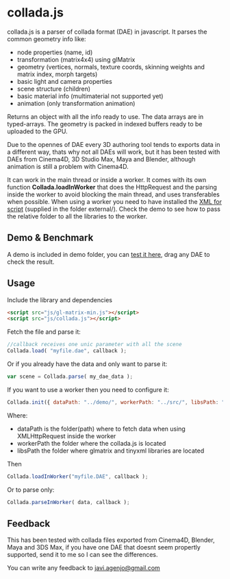 collada.js
==================

collada.js is a parser of collada format (DAE) in javascript. It parses the common geometry info like:

 * node properties (name, id)
 * transformation (matrix4x4) using glMatrix
 * geometry (vertices, normals, texture coords, skinning weights and matrix index, morph targets)
 * basic light and camera properties
 * scene structure (children)
 * basic material info (multimaterial not supported yet)
 * animation (only transformation animation)

Returns an object with all the info ready to use. The data arrays are in typed-arrays. The geometry is packed in indexed buffers ready to be uploaded to the GPU.

Due to the opennes of DAE every 3D authoring tool tends to exports data in a different way, thats why not all DAEs will work, but it has been tested with DAEs from Cinema4D, 3D Studio Max, Maya and Blender, although animation is still a problem with Cinema4D.

It can work in the main thread or inside a worker.
It comes with its own function **Collada.loadInWorker** that does the HttpRequest and the parsing inside the worker to avoid blocking the main thread, and uses transferables when possible.
When using a worker you need to have installed the [XML for script](http://xmljs.sourceforge.net/) (supplied in the folder external/). Check the demo to see how to pass the relative folder to all the libraries to the worker.

Demo & Benchmark
-----------------
A demo is included in demo folder, you can [test it here](http://tamats.com/projects/collada/demo), drag any DAE to check the result.

Usage
-----

Include the library and dependencies
```html
<script src="js/gl-matrix-min.js"></script>
<script src="js/collada.js"></script>
```

Fetch the file and parse it:
```js
//callback receives one unic parameter with all the scene
Collada.load( "myfile.dae", callback ); 
```

Or if you already have the data and only want to parse it:
```js
var scene = Collada.parse( my_dae_data );
```


If you want to use a worker then you need to configure it:
```js
Collada.init({ dataPath: "../demo/", workerPath: "../src/", libsPath: "../external/" });
```

Where:
 * dataPath is the folder(path) where to fetch data when using XMLHttpRequest inside the worker
 * workerPath the folder where the collada.js is located
 * libsPath the folder where glmatrix and tinyxml libraries are located

Then
```js
Collada.loadInWorker("myfile.DAE", callback );
```

Or to parse only:
```js
Collada.parseInWorker( data, callback );
```


Feedback
--------

This has been tested with collada files exported from Cinema4D, Blender, Maya and 3DS Max, if you have one DAE that doesnt seem propertly supported, send it to me so I can see the differences.

You can write any feedback to javi.agenjo@gmail.com

